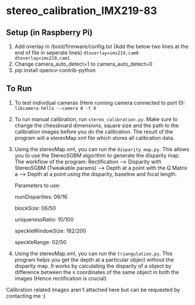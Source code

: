 # stereo_calibration_IMX219-83

## Setup (in Raspberry Pi)
1. Add overlay in /boot/firmware/config.txt (Add the below two lines at the end of file in seperate lines)
``
dtoverlay=imx219,cam0                    
dtoverlay=imx219,cam1
``
2. Change camera_auto_detect=1 to camera_auto_detect=0
3. pip install opencv-contrib-python

## To Run
1. To test individual cameras (Here running camera connected to port 0):
``
libcamera-hello --camera 0 -t 0
``
2. To run manual calibration, run ``stereo_calibration.py``. Make sure to change the chessboard dimensions, square size and the path to the calibration images before you do the calibration. The result of the program will a stereoMap.xml file which stores all calibration data.

3. Using the stereoMap.xml, you can run the ``disparity_map.py``. This allows you to use the StereoSGBM algorithm to generate the disparity map. The workflow of the program: Rectification --> Disparity with StereoSGBM (Tweakable params) --> Depth at a point with the Q Matrix a --> Depth at a point using the disparity, baseline and focal length.

    Parameters to use:

    numDisparities: 06/16

    blockSize: 06/50

    uniquenessRatio: 10/100

    speckleWindowSize: 182/200

    speckleRange: 02/50

4. Using the stereoMap.xml, you can run the ``triangulation.py``. This program helps you get the depth at a particular object without the disparity map. It works by calculating the disparity of a object by difference between the x coordinates of the same object in both the images (Hence rectification is crucial)

Calibration related images aren't attached here but can be requested by contacting me :)